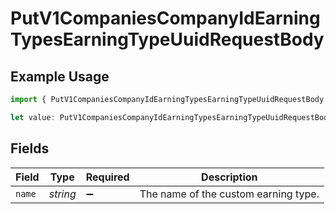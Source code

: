 # PutV1CompaniesCompanyIdEarningTypesEarningTypeUuidRequestBody

## Example Usage

```typescript
import { PutV1CompaniesCompanyIdEarningTypesEarningTypeUuidRequestBody } from "@gusto/embedded-api/models/operations/putv1companiescompanyidearningtypesearningtypeuuid.js";

let value: PutV1CompaniesCompanyIdEarningTypesEarningTypeUuidRequestBody = {};
```

## Fields

| Field                                | Type                                 | Required                             | Description                          |
| ------------------------------------ | ------------------------------------ | ------------------------------------ | ------------------------------------ |
| `name`                               | *string*                             | :heavy_minus_sign:                   | The name of the custom earning type. |